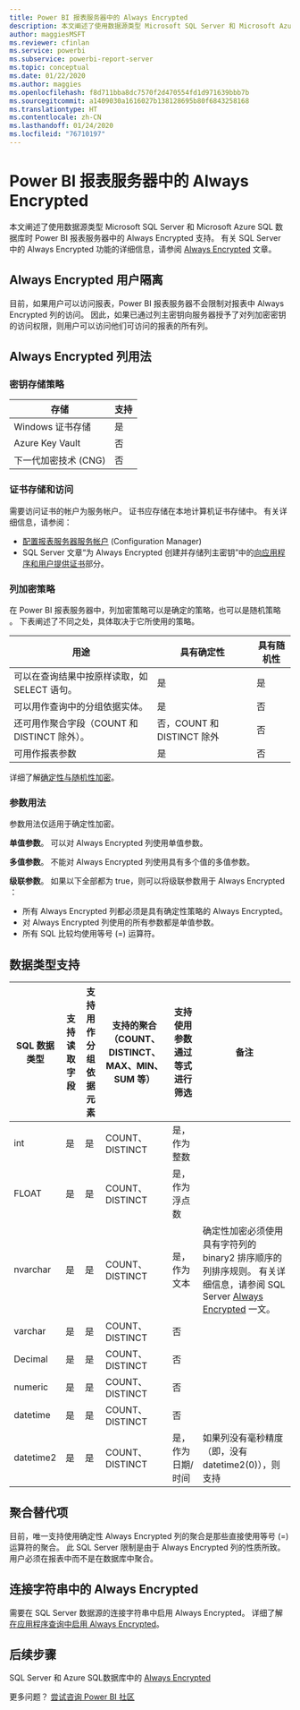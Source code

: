 ```yaml
---
title: Power BI 报表服务器中的 Always Encrypted
description: 本文阐述了使用数据源类型 Microsoft SQL Server 和 Microsoft Azure SQL 数据库时 Power BI 报表服务器中的 Always Encrypted 支持。
author: maggiesMSFT
ms.reviewer: cfinlan
ms.service: powerbi
ms.subservice: powerbi-report-server
ms.topic: conceptual
ms.date: 01/22/2020
ms.author: maggies
ms.openlocfilehash: f8d711bba8dc7570f2d470554fd1d971639bbb7b
ms.sourcegitcommit: a1409030a1616027b138128695b80f6843258168
ms.translationtype: HT
ms.contentlocale: zh-CN
ms.lasthandoff: 01/24/2020
ms.locfileid: "76710197"
---
```

# <a name="always-encrypted-in-power-bi-report-server"></a>Power BI 报表服务器中的 Always Encrypted

本文阐述了使用数据源类型 Microsoft SQL Server 和 Microsoft Azure SQL 数据库时 Power BI 报表服务器中的 Always Encrypted 支持。 有关 SQL Server 中的 Always Encrypted 功能的详细信息，请参阅 [Always Encrypted](https://docs.microsoft.com/sql/relational-databases/security/encryption/always-encrypted-database-engine) 文章。

## <a name="always-encrypted-user-isolation"></a>Always Encrypted 用户隔离

目前，如果用户可以访问报表，Power BI 报表服务器不会限制对报表中 Always Encrypted 列的访问。  因此，如果已通过列主密钥向服务器授予了对列加密密钥的访问权限，则用户可以访问他们可访问的报表的所有列。

## <a name="always-encrypted-column-usage"></a>Always Encrypted 列用法

### <a name="key-storage-strategies"></a>密钥存储策略

|存储  |支持  |
|---------|---------|
|Windows 证书存储 | 是 |
|Azure Key Vault | 否 |
| 下一代加密技术 (CNG) | 否 |

### <a name="certificate-storage-and-access"></a>证书存储和访问

需要访问证书的帐户为服务帐户。 证书应存储在本地计算机证书存储中。 有关详细信息，请参阅：

- [配置报表服务器服务帐户](https://docs.microsoft.com/sql/reporting-services/install-windows/configure-the-report-server-service-account-ssrs-configuration-manager) (Configuration Manager)
- SQL Server 文章“为 Always Encrypted 创建并存储列主密钥”中的[向应用程序和用户提供证书](https://docs.microsoft.com/sql/relational-databases/security/encryption/create-and-store-column-master-keys-always-encrypted#making-certificates-available-to-applications-and-users)部分。

### <a name="column-encryption-strategy"></a>列加密策略

在 Power BI 报表服务器中，列加密策略可以是确定的策略，也可以是随机策略   。 下表阐述了不同之处，具体取决于它所使用的策略。

|用途  |具有确定性  |具有随机性  |
|---------|---------|---------|
|可以在查询结果中按原样读取，如 SELECT 语句。 | 是  | 是  |
|可以用作查询中的分组依据实体。 | 是 | 否 |
|还可用作聚合字段（COUNT 和 DISTINCT 除外）。 | 否，COUNT 和 DISTINCT 除外 | 否 |
|可用作报表参数 | 是 | 否 |

详细了解[确定性与随机性加密](https://docs.microsoft.com/sql/relational-databases/security/encryption/always-encrypted-database-engine#selecting--deterministic-or-randomized-encryption)。

### <a name="parameter-usage"></a>参数用法

参数用法仅适用于确定性加密。

**单值参数**。  可以对 Always Encrypted 列使用单值参数。

**多值参数**。 不能对 Always Encrypted 列使用具有多个值的多值参数。

**级联参数**。 如果以下全部都为 true，则可以将级联参数用于 Always Encrypted  ：

- 所有 Always Encrypted 列都必须是具有确定性策略的 Always Encrypted。
- 对 Always Encrypted 列使用的所有参数都是单值参数。
- 所有 SQL 比较均使用等号 (=) 运算符。

## <a name="datatype-support"></a>数据类型支持

| SQL 数据类型 | 支持读取字段 | 支持用作分组依据元素 | 支持的聚合（COUNT、DISTINCT、MAX、MIN、SUM 等） | 支持使用参数通过等式进行筛选 | 备注 |
| --- | --- | --- | --- | --- | --- |
| int | 是 | 是 | COUNT、DISTINCT | 是，作为整数 |   |
| FLOAT | 是 | 是 | COUNT、DISTINCT | 是，作为浮点数 |   |
| nvarchar | 是 | 是 | COUNT、DISTINCT | 是，作为文本 | 确定性加密必须使用具有字符列的 binary2 排序顺序的列排序规则。 有关详细信息，请参阅 SQL Server [Always Encrypted](https://docs.microsoft.com/sql/relational-databases/security/encryption/always-encrypted-database-engine#selecting--deterministic-or-randomized-encryption) 一文。  |
| varchar | 是 | 是 | COUNT、DISTINCT | 否 |   |
| Decimal | 是 | 是 | COUNT、DISTINCT | 否 |   |
| numeric | 是 | 是 | COUNT、DISTINCT | 否 |   |
| datetime | 是 | 是 | COUNT、DISTINCT | 否 |   |
| datetime2 | 是 | 是 | COUNT、DISTINCT | 是，作为日期/时间 | 如果列没有毫秒精度（即，没有 datetime2(0)），则支持 |

## <a name="aggregation-alternatives"></a>聚合替代项

目前，唯一支持使用确定性 Always Encrypted 列的聚合是那些直接使用等号 (=) 运算符的聚合。 此 SQL Server 限制是由于 Always Encrypted 列的性质所致。 用户必须在报表中而不是在数据库中聚合。

## <a name="always-encrypted-in-connection-strings"></a>连接字符串中的 Always Encrypted

需要在 SQL Server 数据源的连接字符串中启用 Always Encrypted。 详细了解[在应用程序查询中启用 Always Encrypted](https://docs.microsoft.com/sql/relational-databases/security/encryption/develop-using-always-encrypted-with-net-framework-data-provider#enabling-always-encrypted-for-application-queries)。

## <a name="next-steps"></a>后续步骤

SQL Server 和 Azure SQL数据库中的 [Always Encrypted](https://docs.microsoft.com/sql/relational-databases/security/encryption/always-encrypted-database-engine)

更多问题？ [尝试咨询 Power BI 社区](https://community.powerbi.com/)

